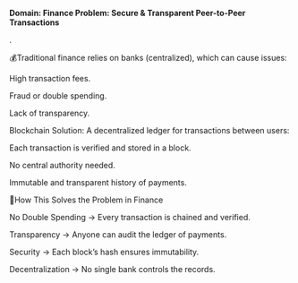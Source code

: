 **Domain: Finance
Problem: Secure & Transparent Peer-to-Peer Transactions**

.

💰Traditional finance relies on banks (centralized), which can cause issues:

High transaction fees.

Fraud or double spending.

Lack of transparency.

Blockchain Solution: A decentralized ledger for transactions between users:

Each transaction is verified and stored in a block.

No central authority needed.

Immutable and transparent history of payments.


📝How This Solves the Problem in Finance

No Double Spending → Every transaction is chained and verified.

Transparency → Anyone can audit the ledger of payments.

Security → Each block’s hash ensures immutability.

Decentralization → No single bank controls the records.
